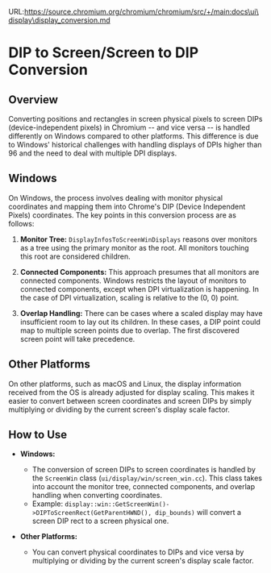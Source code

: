 URL:https://source.chromium.org/chromium/chromium/src/+/main:docs\ui\display\display_conversion.md
# DIP to Screen/Screen to DIP Conversion

## Overview

Converting positions and rectangles in screen physical pixels to screen DIPs
(device-independent pixels) in Chromium -- and vice versa -- is handled
differently on Windows compared to other platforms. This difference is due to
Windows' historical challenges with handling displays of DPIs higher than 96 and
 the need to deal with multiple DPI displays.

## Windows

On Windows, the process involves dealing with monitor physical coordinates and
mapping them into Chrome's DIP (Device Independent Pixels) coordinates. The key
points in this conversion process are as follows:

1. **Monitor Tree:** `DisplayInfosToScreenWinDisplays` reasons over monitors as
a tree using the primary monitor as the root. All monitors touching this root
are considered children.

2. **Connected Components:** This approach presumes that all monitors are
connected components. Windows restricts the layout of monitors to connected
components, except when DPI virtualization is happening. In the case of DPI
virtualization, scaling is relative to the (0, 0) point.

3. **Overlap Handling:** There can be cases where a scaled display may have
insufficient room to lay out its children. In these cases, a DIP point could map
to multiple screen points due to overlap. The first discovered screen point will
take precedence.

## Other Platforms

On other platforms, such as macOS and Linux, the display information received
from the OS is already adjusted for display scaling. This makes it easier to
convert between screen coordinates and screen DIPs by simply multiplying or
dividing by the current screen's display scale factor.

## How to Use

- **Windows:**
  - The conversion of screen DIPs to screen coordinates is handled by the
  `ScreenWin` class (`ui/display/win/screen_win.cc`). This class takes into
  account the monitor tree, connected components, and overlap handling when
  converting coordinates.
  - Example:
  `display::win::GetScreenWin()->DIPToScreenRect(GetParentHWND(), dip_bounds)` will
  convert a screen DIP rect to a screen physical one.

- **Other Platforms:**
  - You can convert physical coordinates to DIPs and vice versa by multiplying
  or dividing by the current screen's display scale factor.
